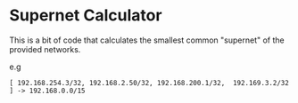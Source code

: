 # Supernet Calculator

This is a bit of code that calculates the smallest common "supernet" of the provided
networks.

e.g

```
[ 192.168.254.3/32, 192.168.2.50/32, 192.168.200.1/32,  192.169.3.2/32 ] -> 192.168.0.0/15
```
